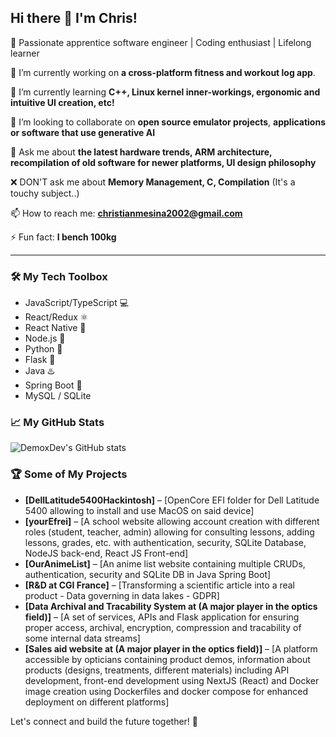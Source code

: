 ## Hi there 👋 I'm Chris!

🚀 Passionate apprentice software engineer | Coding enthusiast | Lifelong learner

🔭 I’m currently working on **a cross-platform fitness and workout log app**.

🌱 I’m currently learning **C++, Linux kernel inner-workings, ergonomic and intuitive UI creation, etc!**

👯 I’m looking to collaborate on **open source emulator projects**, **applications or software that use generative AI**

💬 Ask me about **the latest hardware trends, ARM architecture, recompilation of old software for newer platforms, UI design philosophy**

❌ DON'T ask me about **Memory Management, C, Compilation** (It's a touchy subject..)

📫 How to reach me: **christianmesina2002@gmail.com**

⚡ Fun fact: **I bench 100kg**

---

### 🛠️ My Tech Toolbox

- JavaScript/TypeScript 💻
- React/Redux ⚛️
- React Native 📱
- Node.js 💚
- Python 🐍
- Flask 🍶
- Java ♨️
- Spring Boot 🍃
- MySQL / SQLite

### 📈 My GitHub Stats

![DemoxDev's GitHub stats](https://github-readme-stats.vercel.app/api?username=DemoxDev)

### 🏆 Some of My Projects

- **[DellLatitude5400Hackintosh]** – [OpenCore EFI folder for Dell Latitude 5400 allowing to install and use MacOS on said device]
- **[yourEfrei]** – [A school website allowing account creation with different roles (student, teacher, admin) allowing for consulting lessons, adding lessons, grades, etc. with authentication, security, SQLite Database, NodeJS back-end, React JS Front-end]
- **[OurAnimeList]** – [An anime list website containing multiple CRUDs, authentication, security and SQLite DB in Java Spring Boot]
- **[R&D at CGI France]** – [Transforming a scientific article into a real product - Data governing in data lakes - GDPR]
- **[Data Archival and Tracability System at (A major player in the optics field)]** – [A set of services, APIs and Flask application for ensuring proper access, archival, encryption, compression and tracability of some internal data streams]
- **[Sales aid website at (A major player in the optics field)]** – [A platform accessible by opticians containing product demos, information about products (designs, treatments, different materials) including API development, front-end development using NextJS (React) and Docker image creation using Dockerfiles and docker compose for enhanced deployment on different platforms]


Let's connect and build the future together! 🤝
